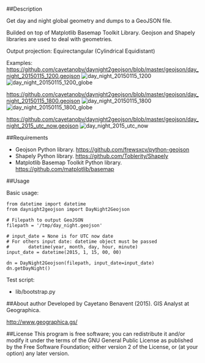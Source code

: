 ##Description

Get day and night global geometry and dumps to a GeoJSON file.

Builded on top of Matplotlib Basemap Toolkit Library. 
Geojson and Shapely libraries are used to deal with geometries.

Output projection: Equirectangular (Cylindrical Equidistant)

Examples:
https://github.com/cayetanobv/daynight2geojson/blob/master/geojson/day_night_20150115_1200.geojson
![day_night_20150115_1200](https://github.com/cayetanobv/daynight2geojson/blob/master/img/day_night_20150115_1200.png)
![day_night_20150115_1200_globe](https://github.com/cayetanobv/daynight2geojson/blob/master/img/day_night_20150115_1200_globe.png)

https://github.com/cayetanobv/daynight2geojson/blob/master/geojson/day_night_20150115_1800.geojson
![day_night_20150115_1800](https://github.com/cayetanobv/daynight2geojson/blob/master/img/day_night_20150115_1800.png)
![day_night_20150115_1800_globe](https://github.com/cayetanobv/daynight2geojson/blob/master/img/day_night_20150115_1800_globe.png)

https://github.com/cayetanobv/daynight2geojson/blob/master/geojson/day_night_2015_utc_now.geojson
![day_night_2015_utc_now](https://github.com/cayetanobv/daynight2geojson/blob/master/img/day_night_2015_utc_now.png)


##Requirements

- Geojson Python library. https://github.com/frewsxcv/python-geojson
- Shapely Python library. https://github.com/Toblerity/Shapely
- Matplotlib Basemap Toolkit Python library. https://github.com/matplotlib/basemap


##Usage

Basic usage:

```
from datetime import datetime
from daynight2geojson import DayNight2Geojson

# Filepath to output GeoJSON
filepath = '/tmp/day_night.geojson'

# input_date = None is for UTC now date
# For others input date: datetime object must be passed
#       datetime(year, month, day, hour, minute)
input_date = datetime(2015, 1, 15, 00, 00)

dn = DayNight2Geojson(filepath, input_date=input_date)
dn.getDayNight()
```

Test script:
- lib/bootstrap.py


##About author
Developed by Cayetano Benavent (2015).
GIS Analyst at Geographica.

http://www.geographica.gs/

##License
This program is free software; you can redistribute it and/or modify
it under the terms of the GNU General Public License as published by
the Free Software Foundation; either version 2 of the License, or
(at your option) any later version.

